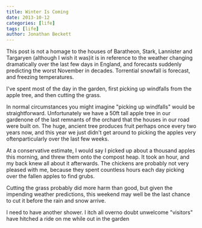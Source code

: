 ```yaml
---
title: Winter Is Coming
date: 2013-10-12
categories: [life]
tags: [life]
author: Jonathan Beckett
---
```


This post is not a homage to the houses of Baratheon, Stark, Lannister and Targaryen (although I wish it was)it is in reference to the weather changing dramatically over the last few days in England, and forecasts suddenly predicting the worst November in decades. Torrential snowfall is forecast, and freezing temperatures.

I've spent most of the day in the garden, first picking up windfalls from the apple tree, and then cutting the grass.

In normal circumstances you might imagine "picking up windfalls" would be straightforward. Unfortunately we have a 50ft tall apple tree in our gardenone of the last remnants of the orchard that the houses in our road were built on. The huge, ancient tree produces fruit perhaps once every two years now, and this year we just didn't get around to picking the apples very oftenparticularly over the last few weeks.

At a conservative estimate, I would say I picked up about a thousand apples this morning, and threw them onto the compost heap. It took an hour, and my back knew all about it afterwards. The chickens are probably not very pleased with me, because they spent countless hours each day picking over the fallen apples to find grubs.

Cutting the grass probably did more harm than good, but given the impending weather predictions, this weekend may well be the last chance to cut it before the rain and snow arrive.

I need to have another shower. I itch all overno doubt unwelcome "visitors" have hitched a ride on me while out in the garden